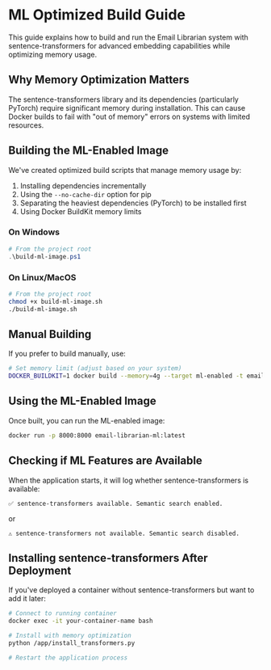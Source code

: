 # ML Optimized Build Guide

This guide explains how to build and run the Email Librarian system with sentence-transformers for advanced embedding capabilities while optimizing memory usage.

## Why Memory Optimization Matters

The sentence-transformers library and its dependencies (particularly PyTorch) require significant memory during installation. This can cause Docker builds to fail with "out of memory" errors on systems with limited resources.

## Building the ML-Enabled Image

We've created optimized build scripts that manage memory usage by:

1. Installing dependencies incrementally
2. Using the `--no-cache-dir` option for pip
3. Separating the heaviest dependencies (PyTorch) to be installed first
4. Using Docker BuildKit memory limits

### On Windows

```powershell
# From the project root
.\build-ml-image.ps1
```

### On Linux/MacOS

```bash
# From the project root
chmod +x build-ml-image.sh
./build-ml-image.sh
```

## Manual Building

If you prefer to build manually, use:

```bash
# Set memory limit (adjust based on your system)
DOCKER_BUILDKIT=1 docker build --memory=4g --target ml-enabled -t email-librarian-ml:latest .
```

## Using the ML-Enabled Image

Once built, you can run the ML-enabled image:

```bash
docker run -p 8000:8000 email-librarian-ml:latest
```

## Checking if ML Features are Available

When the application starts, it will log whether sentence-transformers is available:

```text
✅ sentence-transformers available. Semantic search enabled.
```

or

```text
⚠️ sentence-transformers not available. Semantic search disabled.
```

## Installing sentence-transformers After Deployment

If you've deployed a container without sentence-transformers but want to add it later:

```bash
# Connect to running container
docker exec -it your-container-name bash

# Install with memory optimization
python /app/install_transformers.py

# Restart the application process
```
